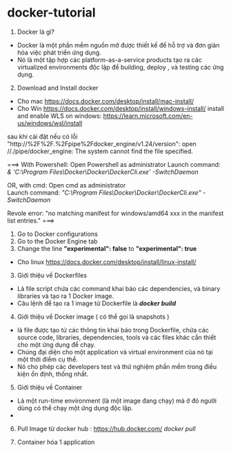 # docker-tutorial
1. Docker là gì?
- Docker là một phần mềm nguồn mở được thiết kế để hỗ trợ và đơn giản hóa việc phát triển ứng dụng. 
- Nó là một tập hợp các platform-as-a-service products tạo ra các virtualized environments độc lập để building, deploy , và testing các ứng dụng.

2. Download and Install docker
- Cho mac
https://docs.docker.com/desktop/install/mac-install/
- Cho Win 
https://docs.docker.com/desktop/install/windows-install/
 install and enable WLS on windows: https://learn.microsoft.com/en-us/windows/wsl/install

sau khi cài đặt nếu có lỗi 
 "http://%2F%2F.%2Fpipe%2Fdocker_engine/v1.24/version": open //./pipe/docker_engine: The system cannot find the file specified. 

 ===> 
With Powershell: 
Open Powershell as administrator 
 Launch command: _& 'C:\Program Files\Docker\Docker\DockerCli.exe' -SwitchDaemon_

OR, with cmd: 
Open cmd as administrator  
 Launch command: _"C:\Program Files\Docker\Docker\DockerCli.exe" -SwitchDaemon_

Revole error: "no matching manifest for windows/amd64 xxx in the manifest list entries."
===>
 1. Go to Docker configurations
 2. Go to the Docker Engine tab
 3. Change the line **"experimental": false** to **"experimental": true**

- Cho linux
https://docs.docker.com/desktop/install/linux-install/

3. Giới thiệu về Dockerfiles
- Là file script chứa các command khai báo các dependencies, và binary libraries và tạo ra 1 Docker image. 
- Câu lệnh để tạo ra 1 image từ Dockerfile là 
**_docker build_**

4. Giới thiệu về Docker image ( có thể gọi là snapshots )
- là file được tạo từ các thông tin khai báo trong Dockerfile,
chứa các source code, libraries, dependencies, tools và các files khác cần thiết cho một ứng dụng để chạy.
- Chúng đại diện cho một application và virtual environment của nó tại một thời điểm cụ thể. 
- Nó cho phép các developers test và thử nghiệm phần mềm trong điều kiện ổn định, thống nhất.

5. Giới thiệu về Container
- Là một run-time environment (là một image đang chạy) mà ở đó người dùng có thể chạy một ứng dụng độc lập.
- 

6. Pull Image từ docker hub : https://hub.docker.com/
_docker pull <image name from docker hub>_
  
7. Container hóa 1 application
  
  
